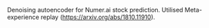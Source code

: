 Denoising autoencoder for Numer.ai stock prediction. Utilised Meta-experience replay (https://arxiv.org/abs/1810.11910). 

